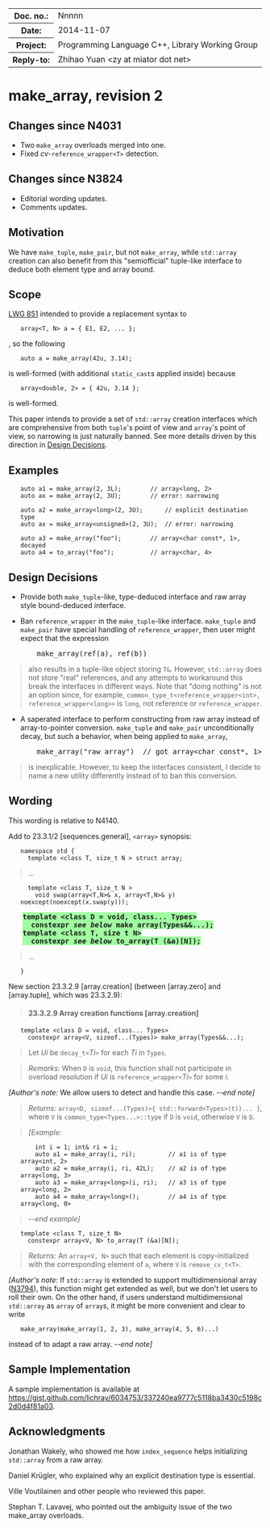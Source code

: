 <!-- maruku -o make_array.html make_array.md -->

<style type="text/css">
pre code { display: block; margin-left: 2em; }
div { display: block; margin-left: 2em; }
ins { text-decoration: none; font-weight: bold; background-color: #A0FFA0 }
del { text-decoration: line-through; background-color: #FFA0A0 }
</style>

<table><tbody>
<tr><th>Doc. no.:</th>	<td>Nnnnn</td></tr>
<tr><th>Date:</th>	<td>2014-11-07</td></tr>
<tr><th>Project:</th>	<td>Programming Language C++, Library Working Group</td></tr>
<tr><th>Reply-to:</th>	<td>Zhihao Yuan &lt;zy at miator dot net&gt;</td></tr>
</tbody></table>

# make_array, revision 2

## Changes since N4031

- Two `make_array` overloads merged into one.
- Fixed _cv_-`reference_wrapper<T>` detection.

## Changes since N3824

- Editorial wording updates.
- Comments updates.

## Motivation

We have `make_tuple`, `make_pair`, but not `make_array`, while `std::array`
creation can also benefit from this "semiofficial" tuple-like interface to
deduce both element type and array bound.

## Scope

[LWG 851](http://cplusplus.github.io/LWG/lwg-closed.html#851) intended
to provide a replacement syntax to

    array<T, N> a = { E1, E2, ... };

, so the following

    auto a = make_array(42u, 3.14);

is well-formed (with additional `static_cast`s applied inside) because

    array<double, 2> = { 42u, 3.14 };

is well-formed.

This paper intends to provide a set of `std::array` creation interfaces
which are
comprehensive from both `tuple`'s point of view and `array`'s point of
view, so narrowing is just naturally banned.  See more details
driven by this direction in [Design Decisions](#design_decisions).

## Examples

    auto a1 = make_array(2, 3L);        // array<long, 2>
    auto ax = make_array(2, 3U);        // error: narrowing

    auto a2 = make_array<long>(2, 3U);      // explicit destination type
    auto ax = make_array<unsigned>(2, 3U);  // error: narrowing

    auto a3 = make_array("foo");        // array<char const*, 1>, decayed
    auto a4 = to_array("foo");          // array<char, 4>

## Design Decisions

- Provide both `make_tuple`-like, type-deduced interface and raw array
  style bound-deduced interface.

- Ban `reference_wrapper` in the `make_tuple`-like interface.  `make_tuple`
  and `make_pair` have special handling
  of `reference_wrapper`, then user might expect that the expression

<div><div><tt>make_array(ref(a), ref(b))</tt></div></div>

> also results in a tuple-like object storing `T&`.  However, `std::array`
> does not store "real" references, and any attempts to workaround this
> break the interfaces in different ways.
> Note that "doing nothing" is not an option since, for example,
> `common_type_t<reference_wrapper<int>, reference_wrapper<long>>` is
> `long`, not reference or `reference_wrapper`.

- A saperated interface to perform constructing from raw array instead of
  array-to-pointer conversion.  `make_tuple` and `make_pair`
  unconditionally decay, but such a behavior, when being applied to
  `make_array`,

<div><div><tt>make_array("raw array")&nbsp;
// got array&lt;char const&#42;, 1&gt;</tt></div></div>

> is inexplicable.  However, to keep the interfaces consistent, I decide
> to name a new utility differently instead of to ban this conversion.

## Wording

This wording is relative to N4140.

Add to 23.3.1/2 &#91;sequences.general&#93;, `<array>` synopsis:

    namespace std {
      template <class T, size_t N > struct array;
> ...

      template <class T, size_t N >
        void swap(array<T,N>& x, array<T,N>& y) noexcept(noexcept(x.swap(y)));
<div><ins>
<tt>template &lt;class D = void, class... Types&gt;</tt></br>
<tt>&nbsp;&nbsp;constexpr <i>see below</i> make_array(Types&amp;&amp;...);</tt></br>
<tt>template &lt;class T, size_t N&gt;</tt></br>
<tt>&nbsp;&nbsp;constexpr <i>see below</i> to_array(T (&amp;a)&#91;N&#93;);</tt></br>
</ins></div>

> ...

    }

New section 23.3.2.9 &#91;array.creation&#93; (between &#91;array.zero&#93;
and &#91;array.tuple&#93;, which was 23.3.2.9):

> #### 23.3.2.9 Array creation functions &#91;array.creation&#93;

    template <class D = void, class... Types>
      constexpr array<V, sizeof...(Types)> make_array(Types&&...);

> Let _Ui_ be `decay_t<`_Ti_`>` for each _Ti_ in `Types`.

> *Remarks:* When `D` is `void`, this function shall not participate in
> overload resolution if _Ui_ is `reference_wrapper<`_Ti_`>` for some _i_.

*\[Author's note:* We allow users to detect and handle this case.
*--end note\]*

> *Returns:* `array<D, sizeof...(Types)>{ std::forward<Types>(t))... }`,
> where `V` is `common_type<Types...>::type` if `D` is `void`, otherwise `V`
> is `D`.

> *\[Example:*

        int i = 1; int& ri = i;
        auto a1 = make_array(i, ri);         // a1 is of type array<int, 2>
        auto a2 = make_array(i, ri, 42L);    // a2 is of type array<long, 3>
        auto a3 = make_array<long>(i, ri);   // a3 is of type array<long, 2>
        auto a4 = make_array<long>();        // a4 is of type array<long, 0>

> *--end example\]*

    template <class T, size_t N>
      constexpr array<V, N> to_array(T (&a)[N]);

> *Returns:* An `array<V, N>` such that each element is copy-initialized
> with the corresponding element of `a`, where `V` is `remove_cv_t<T>`.

*\[Author's note:* If `std::array` is extended to support multidimensional
array
([N3794](http://www.open-std.org/JTC1/SC22/WG21/docs/papers/2013/n3794.html)),
this function might get extended as well, but we don't let users to roll
their own.  On the other hand, if users understand multidimensional
`std::array` as `array`
of `array`s, it might be more convenient and clear to write

    make_array(make_array(1, 2, 3), make_array(4, 5, 6)...)

instead of to adapt a raw array.
*--end note\]*

## Sample Implementation

A sample implementation is available at
<https://gist.github.com/lichray/6034753/337240ea9777c5118ba3430c5198c2d0d4f81a03>.

## Acknowledgments

Jonathan Wakely, who showed me how `index_sequence` helps initializing
`std::array` from a raw array.

Daniel Krügler, who explained why an explicit destination type is essential.

Ville Voutilainen and other people who reviewed this paper.

Stephan T. Lavavej, who pointed out the ambiguity issue of the two make_array
overloads.
